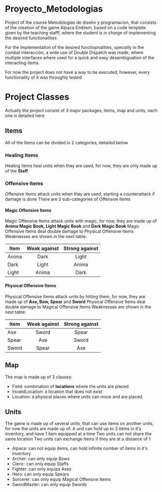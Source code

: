 # Proyecto_Metodologias

Project of the course Metodologias de diseño y programacion, that consists of the creation of the game Alpaca Emblem, based on a code template given by the teaching stafff, where the student is in charge of implementing the desired functionalities.
<p>
  For the implementation of the desired functiopnalities, specially in the combat interaccion, a wide use of Double Dispatch was made, where multiple interfaces where used for a quick and easy desambiguation of the interacting items.

For now the project does not have a way to be executed, however, every functionality of it was throughly tested

# Project Classes
Actually the project consist of 3 major packages, items, map and units, each one is detailed here
## Items
All of the Items can be divided in 2 categories, detailed below

### Healing Items
Healing items heal units when they are used, for now, they are only made up of the **Staff**

### Offensive Items
Offensive Items attack units when thay are used, starting a counterattack if damage is done
There are 2 sub-categories of Offensive Items

#### Magic Offensive Items
Magic Offensive Items attack units with magic, for now, they are made up of **Anima Magic Book, Light Magic Book** and **Dark Magic Book**
Magic Offensive Items deal double damage to Physical Offensive Items
Weaknesses are shown in the next table:

| Item        | Weak against          | Strong against  |
| ------------- |:-------------:| :-----:|
| Anima      | Dark | Light |
| Dark      | Light      |   Anima |
| Light | Anima     |    Dark |

#### Physical Offensive Items
Physical Offensive Items attack units by hitting them, for now, they are made up of **Axe, Bow, Spear** and **Sword**
Physical Offensive Items deal double damage to Magical Offensive Items
Weaknesses are shown in the next table:

| Item        | Weak against          | Strong against  |
| ------------- |:-------------:| :-----:|
| Axe      | Sword | Spear |
| Spear      | Axe  |   Sword |
| Sword | Spear     |    Axe |

## Map
The map is made up of 3 classes:
- Field: combination of **locations** where the units are placed
- InvalidLocation: a location that does not exist
- Location: a physical places where units can move and are placed

## Units

The game is made up of several units, that can use items on another units, for now the units are made up of:
A unit can hold up to 3 items in it's inventory, and have 1 item equipped at a time
Two units can not share the same location
Two units can exchange items if they are at a distance of 1
- Alpaca: can not equip items, can hold infinite number of items in it's inventory
- Archer: can only equip Bows
- Cleric: can only equip Staffs
- Fighter: can only equips Axes
- Hero: can only equip Spears
- Sorcerer: can only equip Magical Offensive Items
- SwordMaster: can only equip Swords
